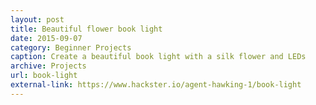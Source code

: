 ```yaml
---
layout: post
title: Beautiful flower book light
date: 2015-09-07
category: Beginner Projects
caption: Create a beautiful book light with a silk flower and LEDs
archive: Projects
url: book-light
external-link: https://www.hackster.io/agent-hawking-1/book-light
---
```

